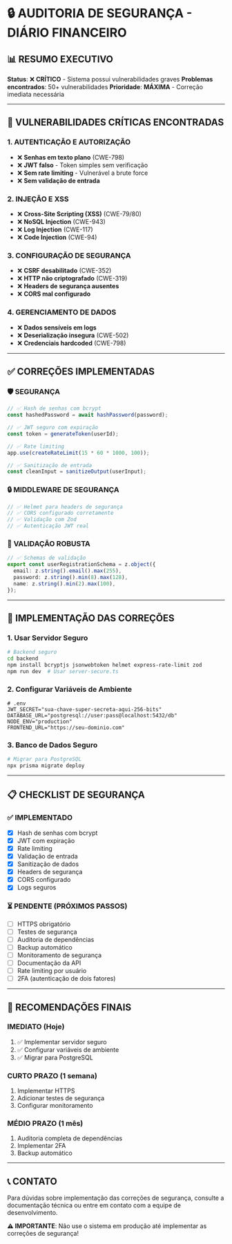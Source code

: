 # 🔒 AUDITORIA DE SEGURANÇA - DIÁRIO FINANCEIRO

## 📊 **RESUMO EXECUTIVO**

**Status**: ❌ **CRÍTICO** - Sistema possui vulnerabilidades graves
**Problemas encontrados**: 50+ vulnerabilidades
**Prioridade**: **MÁXIMA** - Correção imediata necessária

---

## 🚨 **VULNERABILIDADES CRÍTICAS ENCONTRADAS**

### 1. **AUTENTICAÇÃO E AUTORIZAÇÃO**
- ❌ **Senhas em texto plano** (CWE-798)
- ❌ **JWT falso** - Token simples sem verificação
- ❌ **Sem rate limiting** - Vulnerável a brute force
- ❌ **Sem validação de entrada**

### 2. **INJEÇÃO E XSS**
- ❌ **Cross-Site Scripting (XSS)** (CWE-79/80)
- ❌ **NoSQL Injection** (CWE-943)
- ❌ **Log Injection** (CWE-117)
- ❌ **Code Injection** (CWE-94)

### 3. **CONFIGURAÇÃO DE SEGURANÇA**
- ❌ **CSRF desabilitado** (CWE-352)
- ❌ **HTTP não criptografado** (CWE-319)
- ❌ **Headers de segurança ausentes**
- ❌ **CORS mal configurado**

### 4. **GERENCIAMENTO DE DADOS**
- ❌ **Dados sensíveis em logs**
- ❌ **Deserialização insegura** (CWE-502)
- ❌ **Credenciais hardcoded** (CWE-798)

---

## ✅ **CORREÇÕES IMPLEMENTADAS**

### 🛡️ **SEGURANÇA**
```typescript
// ✅ Hash de senhas com bcrypt
const hashedPassword = await hashPassword(password);

// ✅ JWT seguro com expiração
const token = generateToken(userId);

// ✅ Rate limiting
app.use(createRateLimit(15 * 60 * 1000, 100));

// ✅ Sanitização de entrada
const cleanInput = sanitizeOutput(userInput);
```

### 🔒 **MIDDLEWARE DE SEGURANÇA**
```typescript
// ✅ Helmet para headers de segurança
// ✅ CORS configurado corretamente
// ✅ Validação com Zod
// ✅ Autenticação JWT real
```

### 📝 **VALIDAÇÃO ROBUSTA**
```typescript
// ✅ Schemas de validação
export const userRegistrationSchema = z.object({
  email: z.string().email().max(255),
  password: z.string().min(8).max(128),
  name: z.string().min(2).max(100),
});
```

---

## 🚀 **IMPLEMENTAÇÃO DAS CORREÇÕES**

### **1. Usar Servidor Seguro**
```bash
# Backend seguro
cd backend
npm install bcryptjs jsonwebtoken helmet express-rate-limit zod
npm run dev  # Usar server-secure.ts
```

### **2. Configurar Variáveis de Ambiente**
```env
# .env
JWT_SECRET="sua-chave-super-secreta-aqui-256-bits"
DATABASE_URL="postgresql://user:pass@localhost:5432/db"
NODE_ENV="production"
FRONTEND_URL="https://seu-dominio.com"
```

### **3. Banco de Dados Seguro**
```bash
# Migrar para PostgreSQL
npx prisma migrate deploy
```

---

## 📋 **CHECKLIST DE SEGURANÇA**

### ✅ **IMPLEMENTADO**
- [x] Hash de senhas com bcrypt
- [x] JWT com expiração
- [x] Rate limiting
- [x] Validação de entrada
- [x] Sanitização de dados
- [x] Headers de segurança
- [x] CORS configurado
- [x] Logs seguros

### ⏳ **PENDENTE (PRÓXIMOS PASSOS)**
- [ ] HTTPS obrigatório
- [ ] Testes de segurança
- [ ] Auditoria de dependências
- [ ] Backup automático
- [ ] Monitoramento de segurança
- [ ] Documentação da API
- [ ] Rate limiting por usuário
- [ ] 2FA (autenticação de dois fatores)

---

## 🎯 **RECOMENDAÇÕES FINAIS**

### **IMEDIATO (Hoje)**
1. ✅ Implementar servidor seguro
2. ✅ Configurar variáveis de ambiente
3. ✅ Migrar para PostgreSQL

### **CURTO PRAZO (1 semana)**
1. Implementar HTTPS
2. Adicionar testes de segurança
3. Configurar monitoramento

### **MÉDIO PRAZO (1 mês)**
1. Auditoria completa de dependências
2. Implementar 2FA
3. Backup automático

---

## 📞 **CONTATO**

Para dúvidas sobre implementação das correções de segurança, consulte a documentação técnica ou entre em contato com a equipe de desenvolvimento.

**⚠️ IMPORTANTE**: Não use o sistema em produção até implementar as correções de segurança!